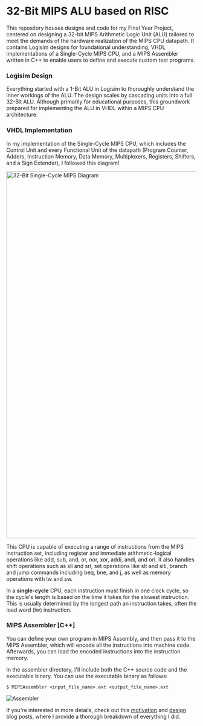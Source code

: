 # 32-Bit MIPS ALU based on RISC
This repository houses designs and code for my Final Year Project, centered on designing a 32-bit MIPS Arithmetic Logic Unit (ALU) tailored to meet the demands of the hardware realization of the MIPS CPU datapath. It contains Logisim designs for foundational understanding, VHDL implementations of a Single-Cycle MIPS CPU, and a MIPS Assembler written in C++ to enable users to define and execute custom test programs. 

### Logisim Design
Everything started with a 1-Bit ALU in Logisim to thoroughly understand the inner workings of the ALU. The design scales by cascading units into a full 32-Bit ALU. Although primarily for educational purposes, this groundwork prepared for implementing the ALU in VHDL within a MIPS CPU architecture.

### VHDL Implementation
In my implementation of the Single-Cycle MIPS CPU, which includes the Control Unit and every Functional Unit of the datapath (Program Counter, Adders, Instruction Memory, Data Memory, Multiplexers, Registers, Shifters, and a Sign Extender), I followed this diagram!

<img width="970" alt="32-Bit Single-Cycle MIPS Diagram" src="https://github.com/Saeb0x/MIPS32-ALU/assets/56490771/515664e5-1f38-4ba3-8508-ce10a26bebef">

This CPU is capable of executing a range of instructions from the MIPS instruction set, including register and immediate arithmetic-logical operations like add, sub, and, or, nor, xor, addi, andi, and ori. It also handles shift operations such as sll and srl, set operations like slt and slti, branch and jump commands including beq, bne, and j, as well as memory operations with lw and sw.

In a **single-cycle** CPU, each instruction must finish in one clock cycle, so the cycle's length is based on the time it takes for the slowest instruction. This is usually determined by the longest path an instruction takes, often the load word (lw) instruction.

### MIPS Assembler [C++]
You can define your own program in MIPS Assembly, and then pass it to the MIPS Assembler, which will encode all the instructions into machine code. Afterwards, you can load the encoded instructions into the instruction memory.

In the assembler directory, I'll include both the C++ source code and the executable binary. You can use the executable binary as follows:
```
$ MIPSAssembler <input_file_name>.ext <output_file_name>.ext
```
![Assembler](https://github.com/Saeb0x/MIPS32-ALU/assets/56490771/627ac9b5-5c8d-4cda-b9e0-e9fc3a0bd364)

If you're interested in more details, check out this [motivation](https://saebnaser.com/post/32-bit-mips-alu-motivation/) and [design](https://saebnaser.com/post/32-bit-mips-alu-design/) blog posts, where I provide a thorough breakdown of everything I did.
